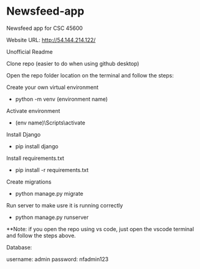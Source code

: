 # Newsfeed-app
Newsfeed app for CSC 45600

Website URL: http://54.144.214.122/

Unofficial Readme
 
Clone repo (easier to do when using github desktop)

Open the repo folder location on the terminal and follow the steps:

Create your own virtual environment
  - python -m venv (environment name)

Activate environment
  - (env name)\Scripts\activate

Install Django
  - pip install django

Install requirements.txt
  - pip install -r requirements.txt

Create migrations
  - python manage.py migrate

Run server to make usre it is running correctly
  - python manage.py runserver


**Note: if you open the repo using vs code, just open the vscode terminal and
  follow the steps above. 


Database:

username: admin
password: nfadmin123
